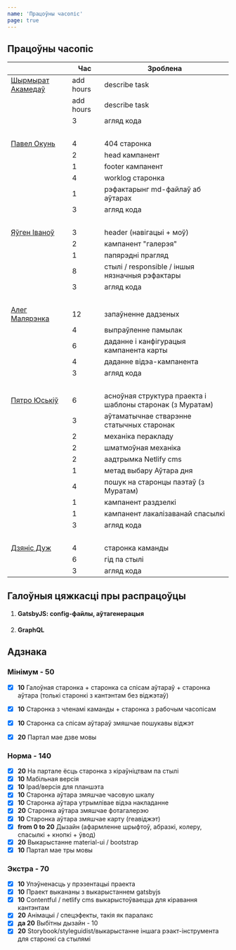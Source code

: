 ```yaml
---
name: 'Працоўны часопіс'
page: true
---
```


## Працоўны часопіс

|                                                   | Час        | Зроблена      |
|---------------------------------------------------| ---------- | ------------- |
[Шырмырат Акамедаў](https://github.com/muratx10)    | add hours  | describe task |
|                                                   | add hours  | describe task |
|                                                   | 3  | агляд кода |
|<br>||
[Павел Окунь](https://github.com/pavelokun)         | 4  | 404 старонка |
|                                                   | 2  | head кампанент |
|                                                   | 1  | footer кампанент |
|                                                   | 4  | worklog старонка |
|                                                   | 1  | рэфактарынг md-файлаў аб аўтарах |
|                                                   | 3  | агляд кода |
|<br>||
[Яўген Іваноў](https://github.com/ineg22)           | 3  | header (навігацыі + моў) |
|                                                   | 2  | кампанент "галерэя" |
|                                                   | 1  | папярэдні прагляд |
|                                                   | 8  | стылі / responsible / іншыя нязначныя рэфактары |
|                                                   | 3  | агляд кода |
|<br>||
[Алег Малярэнка](https://github.com/olegmalyarenko) | 12 | запаўненне дадзеных |
|                                                   | 4  | выпраўленне памылак |
|                                                   | 6  | даданне і канфігурацыя кампанента карты |
|                                                   | 4  | даданне відэа-кампанента |
|                                                   | 3  | агляд кода |
|<br>||
[Пятро Юськiў](https://github.com/yuskivpm)         | 6  | асноўная структура праекта і шаблоны старонак (з Муратам) |
|                                                   | 3  | аўтаматычнае стварэнне статычных старонак |
|                                                   | 2  | механіка перакладу |
|                                                   | 2  | шматмоўная механіка |
|                                                   | 2  | аадтрымка Netlify cms |
|                                                   | 1  | метад выбару Аўтара дня |
|                                                   | 4  | пошук на старонцы паэтаў (з Муратам) |
|                                                   | 1  | кампанент раздзелкі |
|                                                   | 1  | кампанент лакалізаванай спасылкі |
|                                                   | 3  | агляд кода |
|<br>||
[Дзянiс Дуж](https://github.com/dermeister)         | 4  | старонка каманды |
|                                                   | 6  | гід па стылі |
|                                                   | 3  | агляд кода |

## Галоўныя цяжкасці пры распрацоўцы

1. #### GatsbyJS: config-файлы, аўтагенерацыя
2. #### GraphQL

## Адзнака 

### Мінімум - **50**
- [x] **10** Галоўная старонка + старонка са спісам аўтараў + старонка аўтара (толькі старонкі з кантэнтам без віджэтаў)
- [x] **10** Старонка з членамі каманды + старонка з рабочым часопісам
- [x] **10** Старонка са спісам аўтараў змяшчае пошукавы віджэт
- [x] **20** Партал мае дзве мовы


### Норма - **140**
- [x] **20** На партале ёсць старонка з кіраўніцтвам па стылі
- [x] **10** Мабільная версія
- [x] **10** Ipad/версія для планшэта
- [x] **10** Старонка аўтара змяшчае часовую шкалу
- [x] **10** Старонка аўтара утрымлівае відэа накладанне
- [x] **20** Старонка аўтара змяшчае фотагалерэю
- [x] **10** Старонка аўтара змяшчае карту (геавіджэт)
- [x] **from 0 to 20** Дызайн (афармленне шрыфтоў, абразкі, колеру, спасылкі + кнопкі + ўвод)
- [x] **20** Выкарыстанне material-ui / bootstrap 
- [x] **10** Партал мае тры мовы

### Экстра - **70**
- [x] **10** Упэўненасць у прэзентацыі праекта
- [x] **10** Праект выкананы з выкарыстаннем gatsbyjs
- [x] **10** Contentful / netlify cms выкарыстоўваецца для кіравання кантэнтам
- [x] **20** Анімацыі / спецэфекты, такія як паралакс
- [x] **да 20** Выбітны дызайн - 10
- [x] **20** Storybook/styleguidist/выкарыстанне іншага рэакт-інструмента для старонкі са стылямі